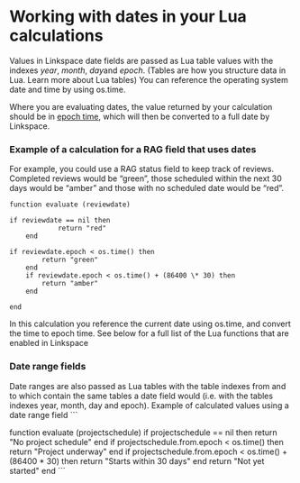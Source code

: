 

# Working with dates in your Lua calculations

Values in Linkspace date fields are passed as Lua table values with the indexes *year*, *month*, *day*and *epoch*. (Tables are how you structure data in Lua. Learn more about Lua tables) You can reference the operating system date and time by using os.time.

Where you are evaluating dates, the value returned by your calculation should be in [epoch time](https://www.epochconverter.com/), which will then be converted to a full date by Linkspace.

### Example of a calculation for a RAG field that uses dates

For example, you could use a RAG status field to keep track of reviews. Completed reviews would be “green”, those scheduled within the next 30 days would be “amber” and those with no scheduled date would be “red”.

```
function evaluate (reviewdate)

if reviewdate == nil then
            return "red"
    end

if reviewdate.epoch < os.time() then
        return "green"
    end
    if reviewdate.epoch < os.time() + (86400 \* 30) then
        return "amber"
    end

end
```

In this calculation you reference the current date using os.time, and convert the time to epoch time. See below for a full list of the Lua functions that are enabled in Linkspace

### Date range fields

Date ranges are also passed as Lua tables with the table indexes from and to which contain the same tables a date field would (i.e. with the tables indexes year, month, day and epoch). Example of calculated values using a date range field ```

function evaluate (projectschedule) if projectschedule == nil then return "No project schedule" end if projectschedule.from.epoch &lt; os.time() then return "Project underway" end if projectschedule.from.epoch &lt; os.time() + (86400 \* 30) then return "Starts within 30 days" end return "Not yet started" end ```